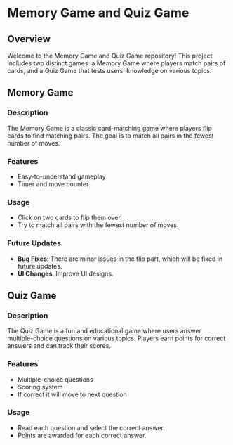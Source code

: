 # Memory Game and Quiz Game

## Overview

Welcome to the Memory Game and Quiz Game repository! This project includes two distinct games: a Memory Game where players match pairs of cards, and a Quiz Game that tests users' knowledge on various topics.

## Memory Game

### Description

The Memory Game is a classic card-matching game where players flip cards to find matching pairs. The goal is to match all pairs in the fewest number of moves.

### Features

- Easy-to-understand gameplay
- Timer and move counter

### Usage

- Click on two cards to flip them over.
- Try to match all pairs with the fewest number of moves.

### Future Updates

- **Bug Fixes**: There are minor issues in the flip part, which will be fixed in future updates.
- **UI Changes**: Improve UI designs.

## Quiz Game

### Description

The Quiz Game is a fun and educational game where users answer multiple-choice questions on various topics. Players earn points for correct answers and can track their scores.

### Features

- Multiple-choice questions
- Scoring system
- If correct it will move to next question


### Usage

- Read each question and select the correct answer.
- Points are awarded for each correct answer.
